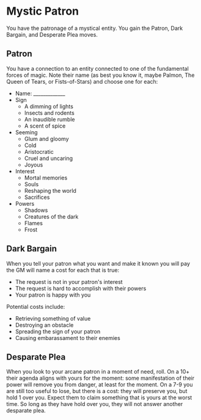 # Mystic Patron

You have the patronage of a mystical entity. You gain the Patron, Dark Bargain,
and Desperate Plea moves.

## Patron

You have a connection to an entity connected to one of the fundamental forces
of magic. Note their name (as best you know it, maybe Palmon, The Queen of
Tears, or Fists-of-Stars) and choose one for each:

* Name: _____________
* Sign
  * A dimming of lights
  * Insects and rodents
  * An inaudible rumble
  * A scent of spice
* Seeming
  * Glum and gloomy
  * Cold
  * Aristocratic
  * Cruel and uncaring
  * Joyous
* Interest
  * Mortal memories
  * Souls
  * Reshaping the world
  * Sacrifices
* Powers
  * Shadows
  * Creatures of the dark
  * Flames
  * Frost

## Dark Bargain

When you tell your patron what you want and make it known you will pay the GM
will name a cost for each that is true:

* The request is not in your patron's interest
* The request is hard to accomplish with their powers
* Your patron is happy with you

Potential costs include:

* Retrieving something of value
* Destroying an obstacle
* Spreading the sign of your patron
* Causing embarassament to their enemies

## Desparate Plea

When you look to your arcane patron in a moment of need, roll. On a 10+ their
agenda aligns with yours for the moment: some manifestation of their power will
remove you from danger, at least for the moment. On a 7-9 you are still too
useful to lose, but there is a cost: they will preserve you, but hold 1 over
you. Expect them to claim something that is yours at the worst time. So long as
they have hold over you, they will not answer another desparate plea.

